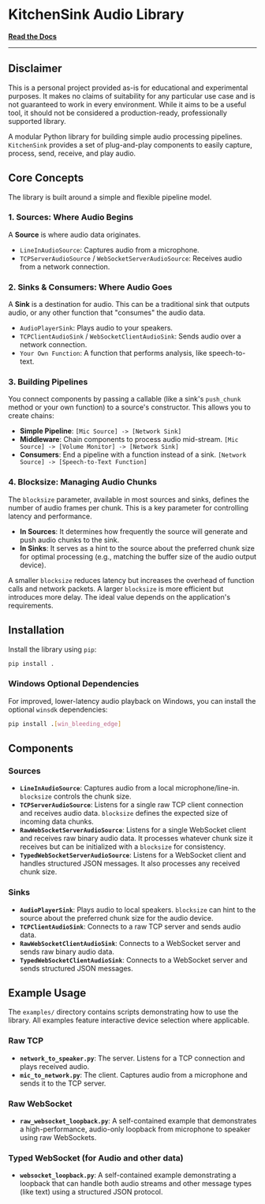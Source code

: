 # KitchenSink Audio Library

[**Read the Docs**](https://thebestjohn.github.io/KitchenSink/index.html)

---
## Disclaimer

This is a personal project provided as-is for educational and experimental purposes. It makes no claims of suitability for any particular use case and is not guaranteed to work in every environment. While it aims to be a useful tool, it should not be considered a production-ready, professionally supported library.

A modular Python library for building simple audio processing pipelines. `KitchenSink` provides a set of plug-and-play components to easily capture, process, send, receive, and play audio.

## Core Concepts

The library is built around a simple and flexible pipeline model.

### 1. Sources: Where Audio Begins

A **Source** is where audio data originates.
- `LineInAudioSource`: Captures audio from a microphone.
- `TCPServerAudioSource` / `WebSocketServerAudioSource`: Receives audio from a network connection.

### 2. Sinks & Consumers: Where Audio Goes

A **Sink** is a destination for audio. This can be a traditional sink that outputs audio, or any other function that "consumes" the audio data.
- `AudioPlayerSink`: Plays audio to your speakers.
- `TCPClientAudioSink` / `WebSocketClientAudioSink`: Sends audio over a network connection.
- `Your Own Function`: A function that performs analysis, like speech-to-text.

### 3. Building Pipelines

You connect components by passing a callable (like a sink's `push_chunk` method or your own function) to a source's constructor. This allows you to create chains:

- **Simple Pipeline**: `[Mic Source] -> [Network Sink]`
- **Middleware**: Chain components to process audio mid-stream. `[Mic Source] -> [Volume Monitor] -> [Network Sink]`
- **Consumers**: End a pipeline with a function instead of a sink. `[Network Source] -> [Speech-to-Text Function]`

### 4. Blocksize: Managing Audio Chunks
The `blocksize` parameter, available in most sources and sinks, defines the number of audio frames per chunk. This is a key parameter for controlling latency and performance.

- **In Sources**: It determines how frequently the source will generate and push audio chunks to the sink.
- **In Sinks**: It serves as a hint to the source about the preferred chunk size for optimal processing (e.g., matching the buffer size of the audio output device).

A smaller `blocksize` reduces latency but increases the overhead of function calls and network packets. A larger `blocksize` is more efficient but introduces more delay. The ideal value depends on the application's requirements.

## Installation

Install the library using `pip`:

```bash
pip install .
```

### Windows Optional Dependencies

For improved, lower-latency audio playback on Windows, you can install the optional `winsdk` dependencies:

```bash
pip install .[win_bleeding_edge]
```

## Components

### Sources
-   **`LineInAudioSource`**: Captures audio from a local microphone/line-in. `blocksize` controls the chunk size.
-   **`TCPServerAudioSource`**: Listens for a single raw TCP client connection and receives audio data. `blocksize` defines the expected size of incoming data chunks.
-   **`RawWebSocketServerAudioSource`**: Listens for a single WebSocket client and receives raw binary audio data. It processes whatever chunk size it receives but can be initialized with a `blocksize` for consistency.
-   **`TypedWebSocketServerAudioSource`**: Listens for a WebSocket client and handles structured JSON messages. It also processes any received chunk size.

### Sinks
-   **`AudioPlayerSink`**: Plays audio to local speakers. `blocksize` can hint to the source about the preferred chunk size for the audio device.
-   **`TCPClientAudioSink`**: Connects to a raw TCP server and sends audio data.
-   **`RawWebSocketClientAudioSink`**: Connects to a WebSocket server and sends raw binary audio data.
-   **`TypedWebSocketClientAudioSink`**: Connects to a WebSocket server and sends structured JSON messages.

## Example Usage

The `examples/` directory contains scripts demonstrating how to use the library. All examples feature interactive device selection where applicable.

### Raw TCP
-   **`network_to_speaker.py`**: The server. Listens for a TCP connection and plays received audio.
-   **`mic_to_network.py`**: The client. Captures audio from a microphone and sends it to the TCP server.

### Raw WebSocket
-   **`raw_websocket_loopback.py`**: A self-contained example that demonstrates a high-performance, audio-only loopback from microphone to speaker using raw WebSockets.

### Typed WebSocket (for Audio and other data)
-   **`websocket_loopback.py`**: A self-contained example demonstrating a loopback that can handle both audio streams and other message types (like text) using a structured JSON protocol.
